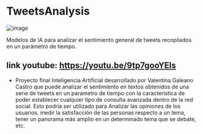 # TweetsAnalysis

![image](https://user-images.githubusercontent.com/99009069/219459472-beab7a0d-8c02-4c11-bd70-ab51c5ef70b2.png)

Modelos de IA para analizar el sentimiento general de tweets recopilados en un parámetro de tiempo.

## link youtube: https://youtu.be/9tp7gooYEls

* Proyecto final Inteligencia Artificial desarrollado por Valentina Galeano Castro que puede analizar el sentimiento en textos obtenidos de una serie de tweets en un parametro de tiempo con la caracteristica de poder establecer cualquier tipo de consulta avanzada dentro de la red social. Esto podría ser utilizado para Analizar las opiniones de los usuarios, medir la satisfacción de las personas respecto a un tema, tener un panorama más amplio en un determinado tema que se debate, etc.

